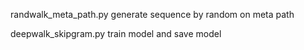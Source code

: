 randwalk_meta_path.py
generate sequence by random on meta path

deepwalk_skipgram.py
train model and save model